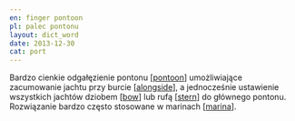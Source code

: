 ```yaml
---
en: finger pontoon
pl: palec pontonu
layout: dict_word
date: 2013-12-30
cat: port
---
```


Bardzo cienkie odgałęzienie pontonu [[pontoon](/dict/pontoon.html)] umożliwiające zacumowanie jachtu przy burcie [[alongside](/dict/a/alongside.html)], 
a jednocześnie ustawienie wszystkich jachtów dziobem [[bow](/dict/bow.html)] lub rufą [[stern](/dict/stern.html)] do głównego pontonu.  
Rozwiązanie bardzo często stosowane w marinach [[marina](/dict/marina.html)].

<!-- TODO: foto -->

